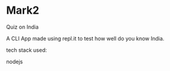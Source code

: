 # Mark2
Quiz on India


A CLI App made using repl.it to test how well do you know India.

tech stack used:

nodejs
